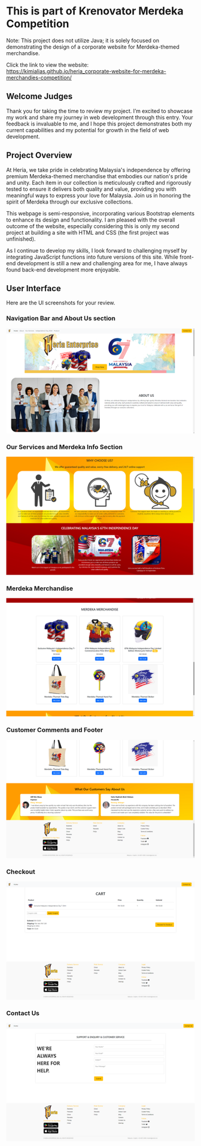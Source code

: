 # This is part of Krenovator Merdeka Competition

Note: This project does not utilize Java; it is solely focused on demonstrating the design of a corporate website for Merdeka-themed merchandise.

Click the link to view the website: https://kimialias.github.io/heria_corporate-website-for-merdeka-merchandies-competition/

## Welcome Judges

Thank you for taking the time to review my project. I’m excited to showcase my work and share my journey in web development through this entry. Your feedback is invaluable to me, and I hope this project demonstrates both my current capabilities and my potential for growth in the field of web development.

## Project Overview

At Heria, we take pride in celebrating Malaysia's independence by offering premium Merdeka-themed merchandise that embodies our nation's pride and unity. Each item in our collection is meticulously crafted and rigorously tested to ensure it delivers both quality and value, providing you with meaningful ways to express your love for Malaysia. Join us in honoring the spirit of Merdeka through our exclusive collections.

This webpage is semi-responsive, incorporating various Bootstrap elements to enhance its design and functionality. I am pleased with the overall outcome of the website, especially considering this is only my second project at building a site with HTML and CSS (the first project was unfinished).

As I continue to develop my skills, I look forward to challenging myself by integrating JavaScript functions into future versions of this site. While front-end development is still a new and challenging area for me, I have always found back-end development more enjoyable.

## User Interface

Here are the UI screenshots for your review.

### Navigation Bar and About Us section
![Heria](UI/ui1.png)

### Our Services and Merdeka Info Section
![Heria](UI/ui2.png)

### Merdeka Merchandise
![Heria](UI/ui3.png)

### Customer Comments and Footer
![Heria](UI/ui4.png)

### Checkout
![Heria](UI/ui5.png)

### Contact Us
![Heria](UI/ui6.png)
